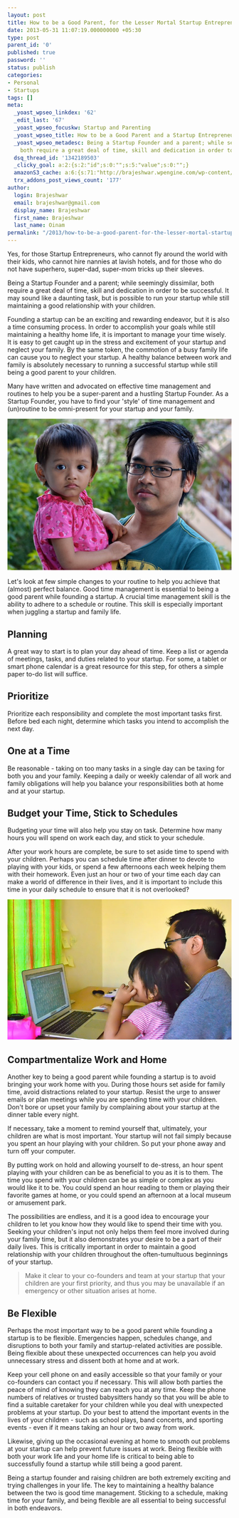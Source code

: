 ```yaml
---
layout: post
title: How to be a Good Parent, for the Lesser Mortal Startup Entrepreneurs
date: 2013-05-31 11:07:19.000000000 +05:30
type: post
parent_id: '0'
published: true
password: ''
status: publish
categories:
- Personal
- Startups
tags: []
meta:
  _yoast_wpseo_linkdex: '62'
  _edit_last: '67'
  _yoast_wpseo_focuskw: Startup and Parenting
  _yoast_wpseo_title: How to be a Good Parent and a Startup Entrepreneur
  _yoast_wpseo_metadesc: Being a Startup Founder and a parent; while seemingly dissimilar,
    both require a great deal of time, skill and dedication in order to be successful.
  dsq_thread_id: '1342189503'
  _clicky_goal: a:2:{s:2:"id";s:0:"";s:5:"value";s:0:"";}
  amazonS3_cache: a:6:{s:71:"http://brajeshwar.wpengine.com/wp-content/uploads/brajeshwar-laaija.jpg";i:6693;s:68:"http://media.brajeshwar.com/wp-content/uploads/brajeshwar-laaija.jpg";i:6693;s:79:"http://brajeshwar.wpengine.com/wp-content/uploads/laaija-playing-bubblewrap.jpg";i:6695;s:76:"http://media.brajeshwar.com/wp-content/uploads/laaija-playing-bubblewrap.jpg";i:6695;s:69:"https://media.brajeshwar.com/wp-content/uploads/brajeshwar-laaija.jpg";i:6693;s:77:"https://media.brajeshwar.com/wp-content/uploads/laaija-playing-bubblewrap.jpg";i:6695;}
  trx_addons_post_views_count: '177'
author:
  login: Brajeshwar
  email: brajeshwar@gmail.com
  display_name: Brajeshwar
  first_name: Brajeshwar
  last_name: Oinam
permalink: "/2013/how-to-be-a-good-parent-for-the-lesser-mortal-startup-entrepreneurs/"
---
```

<p>Yes, for those Startup Entrepreneurs, who cannot fly around the world with their kids, who cannot hire nannies at lavish hotels, and for those who do not have superhero, super-dad, super-mom tricks up their sleeves.</p>
<p>Being a Startup Founder and a parent; while seemingly dissimilar, both require a great deal of time, skill and dedication in order to be successful. It may sound like a daunting task, but is possible to run your startup while still maintaining a good relationship with your children.</p>
<p>Founding a startup can be an exciting and rewarding endeavor, but it is also a time consuming process. In order to accomplish your goals while still maintaining a healthy home life, it is important to manage your time wisely. It is easy to get caught up in the stress and excitement of your startup and neglect your family. By the same token, the commotion of a busy family life can cause you to neglect your startup. A healthy balance between work and family is absolutely necessary to running a successful startup while still being a good parent to your children.</p>
<p>Many have written and advocated on effective time management and routines to help you be a super-parent and a hustling Startup Founder. As a Startup Founder, you have to find your 'style' of time management and (un)routine to be omni-present for your startup and your family.</p>
<p><!--more--></p>
<p><img src="/static/2013/05/brajeshwar-laaija.jpg" alt="brajeshwar-laaija" class="alignnone size-full wp-image-6693" /></p>
<p>Let's look at few simple changes to your routine to help you achieve that (almost) perfect balance. Good time management is essential to being a good parent while founding a startup. A crucial time management skill is the ability to adhere to a schedule or routine. This skill is especially important when juggling a startup and family life.</p>
<h2>Planning</h2>
<p>A great way to start is to plan your day ahead of time. Keep a list or agenda of meetings, tasks, and duties related to your startup. For some, a tablet or smart phone calendar is a great resource for this step, for others a simple paper to-do list will suffice.</p>
<h2>Prioritize</h2>
<p>Prioritize each responsibility and complete the most important tasks first. Before bed each night, determine which tasks you intend to accomplish the next day.</p>
<h2>One at a Time</h2>
<p>Be reasonable - taking on too many tasks in a single day can be taxing for both you and your family. Keeping a daily or weekly calendar of all work and family obligations will help you balance your responsibilities both at home and at your startup.</p>
<h2>Budget your Time, Stick to Schedules</h2>
<p>Budgeting your time will also help you stay on task. Determine how many hours you will spend on work each day, and stick to your schedule.</p>
<p>After your work hours are complete, be sure to set aside time to spend with your children. Perhaps you can schedule time after dinner to devote to playing with your kids, or spend a few afternoons each week helping them with their homework. Even just an hour or two of your time each day can make a world of difference in their lives, and it is important to include this time in your daily schedule to ensure that it is not overlooked?</p>
<p><img src="/static/2013/05/laaija-playing-bubblewrap.jpg" alt="laaija-playing-bubblewrap" class="alignnone size-full wp-image-6695" /></p>
<h2>Compartmentalize Work and Home</h2>
<p>Another key to being a good parent while founding a startup is to avoid bringing your work home with you. During those hours set aside for family time, avoid distractions related to your startup. Resist the urge to answer emails or plan meetings while you are spending time with your children. Don't bore or upset your family by complaining about your startup at the dinner table every night.</p>
<p>If necessary, take a moment to remind yourself that, ultimately, your children are what is most important. Your startup will not fail simply because you spent an hour playing with your children. So put your phone away and turn off your computer.</p>
<p>By putting work on hold and allowing yourself to de-stress, an hour spent playing with your children can be as beneficial to you as it is to them. The time you spend with your children can be as simple or complex as you would like it to be. You could spend an hour reading to them or playing their favorite games at home, or you could spend an afternoon at a local museum or amusement park.</p>
<p>The possibilities are endless, and it is a good idea to encourage your children to let you know how they would like to spend their time with you. Seeking your children's input not only helps them feel more involved during your family time, but it also demonstrates your desire to be a part of their daily lives. This is critically important in order to maintain a good relationship with your children throughout the often-tumultuous beginnings of your startup.</p>
<blockquote class="pullright"><p>Make it clear to your co-founders and team at your startup that your children are your first priority, and thus you may be unavailable if an emergency or other situation arises at home.</p></blockquote>
<h2>Be Flexible</h2>
<p>Perhaps the most important way to be a good parent while founding a startup is to be flexible. Emergencies happen, schedules change, and disruptions to both your family and startup-related activities are possible. Being flexible about these unexpected occurrences can help you avoid unnecessary stress and dissent both at home and at work.</p>
<p>Keep your cell phone on and easily accessible so that your family or your co-founders can contact you if necessary. This will allow both parties the peace of mind of knowing they can reach you at any time. Keep the phone numbers of relatives or trusted babysitters handy so that you will be able to find a suitable caretaker for your children while you deal with unexpected problems at your startup. Do your best to attend the important events in the lives of your children - such as school plays, band concerts, and sporting events - even if it means taking an hour or two away from work.</p>
<p>Likewise, giving up the occasional evening at home to smooth out problems at your startup can help prevent future issues at work. Being flexible with both your work life and your home life is critical to being able to successfully found a startup while still being a good parent.</p>
<p>Being a startup founder and raising children are both extremely exciting and trying challenges in your life. The key to maintaining a healthy balance between the two is good time management. Sticking to a schedule, making time for your family, and being flexible are all essential to being successful in both endeavors.</p>
